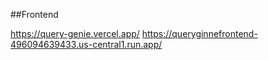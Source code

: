 ##Frontend

https://query-genie.vercel.app/
https://queryginnefrontend-496094639433.us-central1.run.app/
